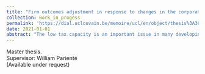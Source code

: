 ```yaml
---
title: "Firm outcomes adjustment in response to changes in the corporate income tax rate in Developing Countries: Evidence from Ecuador 2013 - 2019"
collection: work_in_progess
permalink: 'https://dial.uclouvain.be/memoire/ucl/en/object/thesis%3A30742'
date: 2021-01-01
abstract: "The low tax capacity is an important issue in many developing and emerging countries. Most governments have tackled this issue by implementing fiscal reforms that comprise changes in tax rates, improvements in administrative enforcement or even both at the same time. I use a quasi experimental setting created as a result of a fiscal reform in Ecuador in late 2014. Using a panel of administrative data from firms financial statements during the period 2013-2018, I exploit the variation created by the reform that consisted in an increase from 22% to 25% - in 2015 - and to 28% - in 2018 - on the statutory corporate income tax rate. Three types of responses are studied: 1) corporate size responses, 2) financing responses, 3) profit shifting responses and 4) changes in ownership structure after the reform. Even though there is a large literature that has been built around firms behavior to changes in corporate tax rates in developed countries, there is ambiguos and scarced evidence about the responses of firms to fiscal reforms in developing and emerging countries."
---
```

Master thesis. <br /> Supervisor: William Parienté <br />
(Available under request)